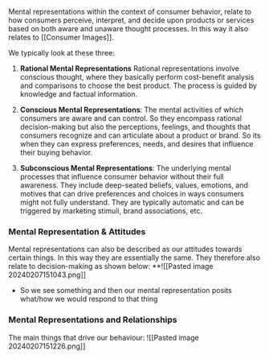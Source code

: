 Mental representations within the context of consumer behavior, relate to how consumers perceive, interpret, and decide upon products or services based on both aware and unaware thought processes. In this way it also relates to [[Consumer Images]]. 

We typically look at these three:
1. **Rational Mental Representations**
	Rational representations involve conscious thought, where they basically perform cost-benefit analysis and comparisons to choose the best product. The process is guided by knowledge and factual information. 

2. **Conscious Mental Representations**: 
	The mental activities of which consumers are aware and can control. So they encompass rational decision-making but also the perceptions, feelings, and thoughts that consumers recognize and can articulate about a product or brand. So its when they can express preferences, needs, and desires that influence their buying behavior.

3. **Subconscious Mental Representations**: 
	The underlying mental processes that influence consumer behavior without their full awareness. They include deep-seated beliefs, values, emotions, and motives that can drive preferences and choices in ways consumers might not fully understand. They are typically automatic and can be triggered by marketing stimuli, brand associations, etc.


### Mental Representation & Attitudes
Mental representations can also be described as our attitudes towards certain things. In this way they are essentially the same. They therefore also relate to decision-making as shown below:
**![[Pasted image 20240207151043.png]]
- So we see something and then our mental representation posits what/how we would respond to that thing 


### Mental Representations and Relationships
The main things that drive our behaviour:
![[Pasted image 20240207151226.png]]

